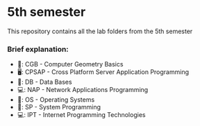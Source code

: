 <h1>5th semester</h1>
<p>This repository contains all the lab folders from the 5th semester</p>
<h3>Brief explanation:</h3>
<ul>
  <li>📐: CGB - Computer Geometry Basics</li>
  <li>🖥️: CPSAP - Cross Platform Server Application Programming</li>
  <li>💾: DB - Data Bases</li>
  <li>💻: NAP - Network Applications Programming</li>
  <li>🐧: OS - Operating Systems</li>
  <li>🔨: SP - System Programming</li>
  <li>💻: IPT - Internet Programming Technologies</li>
</ul>







